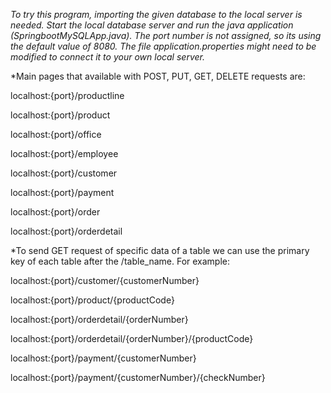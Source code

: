 *To try this program, importing the given database to the local server is needed.*
*Start the local database server and run the java application (SpringbootMySQLApp.java).*
*The port number is not assigned, so its using the default value of 8080.*
*The file application.properties might need to be modified to connect it to your own local server.*


*Main pages that available with POST, PUT, GET, DELETE requests are:

localhost:{port}/productline

localhost:{port}/product

localhost:{port}/office

localhost:{port}/employee

localhost:{port}/customer

localhost:{port}/payment

localhost:{port}/order

localhost:{port}/orderdetail


*To send GET request of specific data of a table we can use the primary key of each table after the /table_name.
For example:

localhost:{port}/customer/{customerNumber}

localhost:{port}/product/{productCode}

localhost:{port}/orderdetail/{orderNumber}

localhost:{port}/orderdetail/{orderNumber}/{productCode}

localhost:{port}/payment/{customerNumber}

localhost:{port}/payment/{customerNumber}/{checkNumber}
